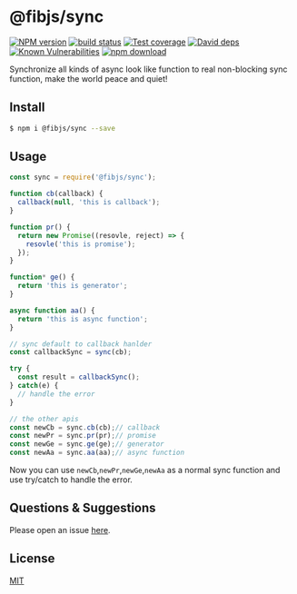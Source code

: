# @fibjs/sync

[![NPM version][npm-image]][npm-url]
[![build status][travis-image]][travis-url]
[![Test coverage][codecov-image]][codecov-url]
[![David deps][david-image]][david-url]
[![Known Vulnerabilities][snyk-image]][snyk-url]
[![npm download][download-image]][download-url]

[npm-image]: https://img.shields.io/npm/v/@fibjs/sync.svg?style=flat-square
[npm-url]: https://npmjs.org/package/@fibjs/sync
[travis-image]: https://img.shields.io/travis/fibjs-modules/sync.svg?style=flat-square
[travis-url]: https://travis-ci.org/fibjs-modules/sync
[codecov-image]: https://img.shields.io/codecov/c/github/fibjs-modules/sync.svg?style=flat-square
[codecov-url]: https://codecov.io/github/fibjs-modules/sync?branch=master
[david-image]: https://img.shields.io/david/fibjs-modules/sync.svg?style=flat-square
[david-url]: https://david-dm.org/fibjs-modules/sync
[snyk-image]: https://snyk.io/test/npm/@fibjs/sync/badge.svg?style=flat-square
[snyk-url]: https://snyk.io/test/npm/@fibjs/sync
[download-image]: https://img.shields.io/npm/dm/@fibjs/sync.svg?style=flat-square
[download-url]: https://npmjs.org/package/@fibjs/sync

Synchronize all kinds of async look like function to real non-blocking sync function, make the world peace and quiet!

## Install

```bash
$ npm i @fibjs/sync --save
```

## Usage

```js
const sync = require('@fibjs/sync');

function cb(callback) {
  callback(null, 'this is callback');
}

function pr() {
  return new Promise((resovle, reject) => {
    resovle('this is promise');
  });
}

function* ge() {
  return 'this is generator';
}

async function aa() {
  return 'this is async function';
}

// sync default to callback hanlder
const callbackSync = sync(cb);

try {
  const result = callbackSync();
} catch(e) {
  // handle the error
}

// the other apis
const newCb = sync.cb(cb);// callback
const newPr = sync.pr(pr);// promise
const newGe = sync.ge(ge);// generator
const newAa = sync.aa(aa);// async function

```

Now you can use `newCb`,`newPr`,`newGe`,`newAa` as a normal sync function and use try/catch to handle the error.

## Questions & Suggestions

Please open an issue [here](https://github.com/fibjs-modules/sync/issues).

## License

[MIT](LICENSE)